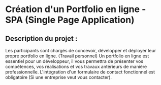 # Création d'un Portfolio en ligne - SPA (Single Page Application)
## Description du projet :
Les participants sont chargés de concevoir, développer et déployer leur propre portfolio en ligne. (Travail personnel)
Un portfolio en ligne est essentiel pour un développeur, il vous permettra de présenter vos compétences, vos réalisations et vos travaux antérieurs de manière professionnelle.
L'intégration d'un formulaire de contact fonctionnel est obligatoire (Si une entreprise veut vous contacter).
